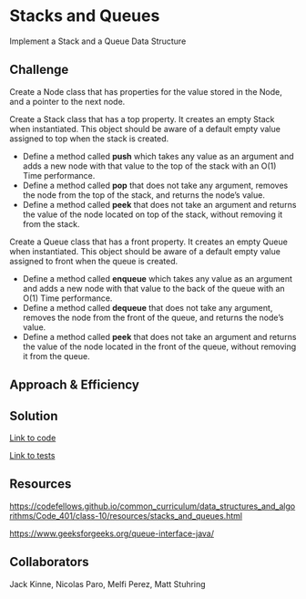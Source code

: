 # Stacks and Queues

Implement a Stack and a Queue Data Structure

## Challenge

Create a Node class that has properties for the value stored in the Node, and a pointer to the next node.

Create a Stack class that has a top property. It creates an empty Stack when instantiated.
This object should be aware of a default empty value assigned to top when the stack is created.

- Define a method called **push** which takes any value as an argument and adds a new node with that value to the top of the stack with an O(1) Time performance.
- Define a method called **pop** that does not take any argument, removes the node from the top of the stack, and returns the node’s value.
- Define a method called **peek** that does not take an argument and returns the value of the node located on top of the stack, without removing it from the stack.

Create a Queue class that has a front property. It creates an empty Queue when instantiated.
This object should be aware of a default empty value assigned to front when the queue is created.

- Define a method called **enqueue** which takes any value as an argument and adds a new node with that value to the back of the queue with an O(1) Time performance.
- Define a method called **dequeue** that does not take any argument, removes the node from the front of the queue, and returns the node’s value.
- Define a method called **peek** that does not take an argument and returns the value of the node located in the front of the queue, without removing it from the queue.

## Approach & Efficiency

## Solution

[Link to code](../code401challenges/src/main/java/code401challenges/BinarySearch.java)

[Link to tests](../code401challenges/src/test/java/code401challenges/BinarySearchTest.java)

## Resources

https://codefellows.github.io/common_curriculum/data_structures_and_algorithms/Code_401/class-10/resources/stacks_and_queues.html

https://www.geeksforgeeks.org/queue-interface-java/

## Collaborators

Jack Kinne, Nicolas Paro, Melfi Perez, Matt Stuhring
